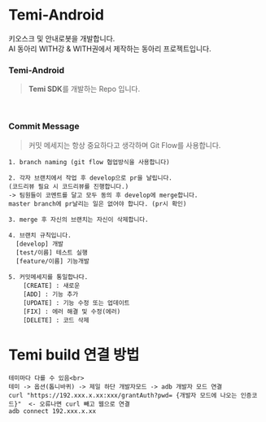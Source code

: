 # Temi-Android
키오스크 및 안내로봇을 개발합니다.<br>
AI 동아리 WITH강 & WITH권에서 제작하는 동아리 프로젝트입니다.

### Temi-Android
> **Temi SDK**를 개발하는 Repo 입니다.

<br>

### Commit Message
>커밋 메세지는 항상 중요하다고 생각하며 Git Flow를 사용합니다.

```
1. branch naming (git flow 협업방식을 사용합니다)  

2. 각자 브랜치에서 작업 후 develop으로 pr을 날립니다.   
(코드리뷰 필요 시 코드리뷰를 진행합니다.)
-> 팀원들이 코멘트를 달고 모두 동의 후 develop에 merge합니다.
master branch에 pr날리는 일은 없어야 합니다. (pr시 확인)

3. merge 후 자신의 브랜치는 자신이 삭제합니다.

4. 브랜치 규칙입니다.
  [develop] 개발
  [test/이름] 테스트 실행
  [feature/이름] 기능개발

5. 커밋메세지를 통일합나다.
    [CREATE] : 새로운 
    [ADD] : 기능 추가
    [UPDATE] : 기능 수정 또는 업데이트
    [FIX] : 에러 해결 및 수정(에러)
    [DELETE] : 코드 삭제
```

# Temi build 연결 방법
```
테미마다 다를 수 있음<br>
테미 -> 옵션(톱니바퀴) -> 제일 하단 개발자모드 -> adb 개발자 모드 연결 
curl "https://192.xxx.x.xx:xxx/grantAuth?pwd= {개발자 모드에 나오는 인증코드}"  <- 오류나면 curl 빼고 웹으로 연결
adb connect 192.xxx.x.xx
```

